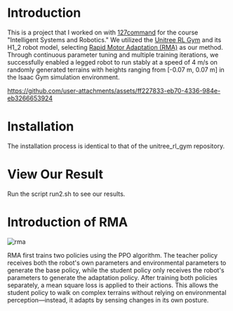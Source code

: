 # Introduction
This is a project that I worked on with [127command](https://github.com/127command) for the course "Intelligent Systems and Robotics." We utilized the [Unitree RL Gym](https://github.com/unitreerobotics/unitree_rl_gym) and its H1_2 robot model, selecting [Rapid Motor Adaptation (RMA)](https://arxiv.org/abs/2107.04034) as our method. Through continuous parameter tuning and multiple training iterations, we successfully enabled a legged robot to run stably at a speed of 4 m/s on randomly generated terrains with heights ranging from [-0.07 m, 0.07 m] in the Isaac Gym simulation environment.

https://github.com/user-attachments/assets/ff227833-eb70-4336-984e-eb3266653924

# Installation
The installation process is identical to that of the unitree_rl_gym repository.

# View Our Result
Run the script run2.sh to see our results.

# Introduction of RMA

![rma](https://github.com/user-attachments/assets/7a686caa-67dc-4e17-97a3-0b8e7e36ff02)

RMA first trains two policies using the PPO algorithm. The teacher policy receives both the robot's own parameters and environmental parameters to generate the base policy, while the student policy only receives the robot's parameters to generate the adaptation policy. After training both policies separately, a mean square loss is applied to their actions. This allows the student policy to walk on complex terrains without relying on environmental perception—instead, it adapts by sensing changes in its own posture.
